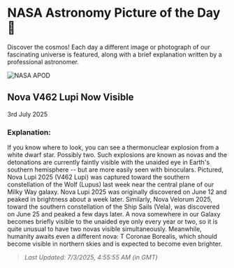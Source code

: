 
  # NASA Astronomy Picture of the Day 🌌

  Discover the cosmos! Each day a different image or photograph of our fascinating universe is featured, along with a brief explanation written by a professional astronomer.

![NASA APOD](https://apod.nasa.gov/apod/image/2507/V462Lupi_Pon_1689.jpg)

## Nova V462 Lupi Now Visible

3rd July 2025

### Explanation: 

If you know where to look, you can see a thermonuclear explosion from a white dwarf star. Possibly two.  Such explosions are known as novas and the detonations are currently faintly visible with the unaided eye in Earth's southern hemisphere -- but are more easily seen with binoculars. Pictured, Nova Lupi 2025 (V462 Lupi) was captured toward the southern constellation of the Wolf (Lupus) last week near the central plane of our Milky Way galaxy.  Nova Lupi 2025 was originally discovered on June 12 and peaked in brightness about a week later. Similarly, Nova Velorum 2025, toward the southern constellation of the Ship Sails (Vela), was discovered on June 25 and peaked a few days later.  A nova somewhere in our Galaxy becomes briefly visible to the unaided eye only every year or two, so it is quite unusual to have two novas visible simultaneously.  Meanwhile, humanity awaits even a different nova: T Coronae Borealis, which should become visible in northern skies and is expected to become even brighter.

> _Last Updated: 7/3/2025, 4:55:55 AM (in GMT)_
